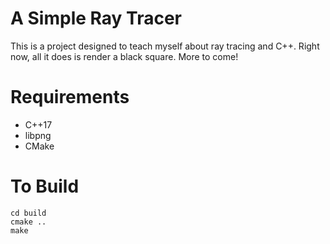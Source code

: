 # A Simple Ray Tracer

This is a project designed to teach myself about ray tracing and C++. Right now, all it does is render a black square. More to come!

# Requirements

- C++17
- libpng
- CMake

# To Build

```
cd build
cmake ..
make
```
